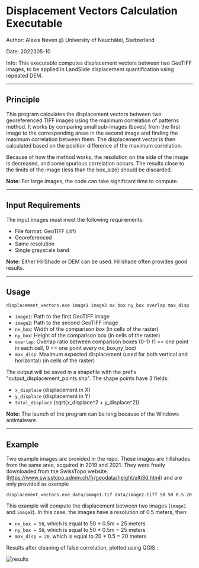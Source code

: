 # Displacement Vectors Calculation Executable

Author: Alexis Neven @ University of Neuchâtel, Switzerland

Date: 2022305-10

Info: This executable computes displacement vectors between two GeoTIFF images, to be applied in LandSlide displacement quantification using repeated DEM.

---

## Principle

This program calculates the displacement vectors between two georeferenced TIFF images using the maximum correlation of patterns method. It works by comparing small sub-images (boxes) from the first image to the corresponding areas in the second image and finding the maximum correlation between them. The displacement vector is then calculated based on the position difference of the maximum correlation.

Because of how the method works, the resolution on the side of the image is decreased, and some spurious correlation occurs. The results close to the limits of the image (less than the box_size) should be discarded. 

**Note:** For large images, the code can take significant time to compute.


---

## Input Requirements

The input images must meet the following requirements:
- File format: GeoTIFF (.tif)
- Georeferenced
- Same resolution
- Single grayscale band

**Note:** Either HillShade or DEM can be used. Hillshade often provides good results.

---

## Usage

```displacement_vectors.exe image1 image2 nx_box ny_box overlap max_disp```

- `image1`: Path to the first GeoTIFF image
- `image2`: Path to the second GeoTIFF image
- `nx_box`: Width of the comparison box (in cells of the raster)
- `ny_box`: Height of the comparison box (in cells of the raster)
- `overlap`: Overlap ratio between comparison boxes (0-1) (1 == one point in each cell, 0 == one point every nx_box,ny_box)
- `max_disp`: Maximum expected displacement (used for both vertical and horizontal) (in cells of the raster)

The output will be saved in a shapefile with the prefix "output_displacement_points.shp". The shape points have 3 fields:
- `x_displace` (displacement in X)
- `y_displace` (displacement in Y)
- `total_displace` (sqrt(x_displace^2 + y_displace^2))

**Note:** The launch of the program can be long because of the Windows antimalware.

---

## Example

Two example images are provided in the repo. These images are hillshades from the same area, acquired in 2019 and 2021. They were freely downloaded from the SwissTopo website. (https://www.swisstopo.admin.ch/fr/geodata/height/alti3d.html) and are only provided as example

```displacement_vectors.exe data/image1.tif data/image2.tiff 50 50 0.5 20```

This example will compute the displacement between two images (`image1` and `image2`). In this case, the images have a resolution of 0.5 meters, then:

- `nx_box = 50`, which is equal to 50 * 0.5m = 25 meters
- `ny_box = 50`, which is equal to 50 * 0.5m = 25 meters
- `max_disp = 20`, which is equal to 20 * 0.5 = 20 meters

Results after cleaning of false correlation, plotted using QGIS :

![results](https://github.com/alexsnev/dem-corr/blob/main/results/results.png)

